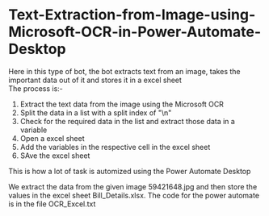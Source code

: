 # Text-Extraction-from-Image-using-Microsoft-OCR-in-Power-Automate-Desktop
Here in this type of bot, the bot extracts text from an image, takes the important data out of it and stores it in a excel sheet  
The process is:-
1. Extract the text data from the image using the Microsoft OCR
2. Split the data in a list with a split index of "\n"
3. Check for the required data in the list and extract those data in a variable
4. Open a excel sheet
5. Add the variables in the respective cell in the excel sheet
6. SAve the excel sheet

This is how a lot of task is automized using the Power Automate Desktop

We extract the data from the given image 59421648.jpg and then store the values in the excel sheet Bill_Details.xlsx.
The code for the power automate is in the file OCR_Excel.txt
